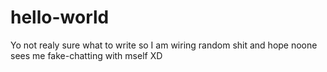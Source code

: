 # hello-world
Yo
not realy sure what to write so I am wiring random shit and hope noone sees me fake-chatting with mself XD

